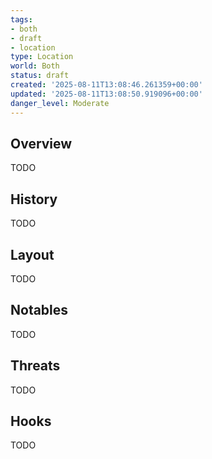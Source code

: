 ```yaml
---
tags:
- both
- draft
- location
type: Location
world: Both
status: draft
created: '2025-08-11T13:08:46.261359+00:00'
updated: '2025-08-11T13:08:50.919096+00:00'
danger_level: Moderate
---
```



## Overview

TODO
## History

TODO
## Layout

TODO
## Notables

TODO
## Threats

TODO
## Hooks

TODO
